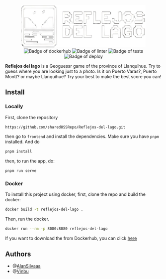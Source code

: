 <div align=center>
  <img src="frontend/src/assets/images/logo.png" alt="Logo of Reflejos del lago" width="400">
</div>

<div align=center>
    <img src="https://github.com/sharedUSSRepo/Reflejos-del-lago/actions/workflows/dockerhub.yml/badge.svg" alt="Badge of dockerhub">
    <img src="https://github.com/sharedUSSRepo/Reflejos-del-lago/actions/workflows/linter.yml/badge.svg" alt="Badge of linter">
    <img src="https://github.com/sharedUSSRepo/Reflejos-del-lago/actions/workflows/tests.yml/badge.svg" alt="Badge of tests">
    <img src="https://github.com/sharedUSSRepo/Reflejos-del-lago/actions/workflows/deploy.yml/badge.svg" alt="Badge of deploy">
</div>

**Reflejos del lago** is a Geoguessr game of the province of Llanquihue. Try to guess where you are looking just to a photo. Is it on Puerto Varas?, Puerto Montt? or maybe Llanquihue? Try your best to make the best score you can!

## Install

### Locally
First, clone the repository
```bash
https://github.com/sharedUSSRepo/Reflejos-del-lago.git
```

then go to `frontend` and install the dependencies. Make sure you have `pnpm` installed. And do
```bash
pnpm install
```

then, to run the app, do:
```bash
pnpm run serve
```
### Docker
To install this project using docker, first, clone the repo and build the docker:
```bash
docker build -t reflejos-del-lago .
```

Then, run the docker.
```bash
docker run --rm -p 8080:8080 reflejos-del-lago
```

If you want to download the from Dockerhub, you can click [here](https://hub.docker.com/repository/docker/teg57/reflejos-del-lago/)

## Authors
- @[AlanSilvaaa](https://github.com/AlanSilvaaa)
- @[Vinbu](https://github.com/Vinbu)
